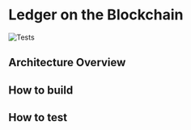 # Ledger on the Blockchain

<p align="left">
<img alt="Tests" src="https://github.com/cardano-foundation/cf-explorer-api/actions/workflows/tests.yaml/badge.svg" />
</p>

## Architecture Overview

## How to build

## How to test
